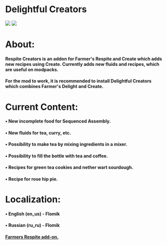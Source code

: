 [MODRINTH]: https://modrinth.com/mod/respite-creators-fabric
[CURSEFORGE]: https://curseforge.com/minecraft/mc-mods/respite-creators-fabric

# Delightful Creators 

[![](https://cf.way2muchnoise.eu/873936.svg?badge_style=for_the_badge)][CURSEFORGE]
[![](https://img.shields.io/modrinth/dt/jmJ87gsb?color=brightgreen&logo=modrinth&logoColor=brightgreen&style=for-the-badge)][MODRINTH]

<h1>About: </h1>
<h4>Respite Creators is an addon for Farmer's Respite and Create which adds new recipes using Create. Currently adds new fluids and recipes, which are useful on modpacks.<h4/>

<h4>For the mod to work, it is recommended to install Delightful Creators which combines Farmer's Delight and Create.<h4/>

 

<h1>Current Content: </h1>
<h4>• New incomplete food for Sequenced Assembly.</h4>
<h4>• New fluids for tea, curry, etc.</h4>
<h4>• Possibility to make tea by mixing ingredients in a mixer.</h4>
<h4>• Possibility to fill the bottle with tea and coffee.</h4>
<h4>• Recipes for green tea cookies and nether wart sourdough.</h4>
<h4>• Recipe for rose hip pie.</h4>


<h1>Localization: </h1>
<h4>• English (en_us) - Flomik<h4/>
<h4>• Russian (ru_ru) - Flomik<h4/>

<a href="https://www.curseforge.com/minecraft/mc-mods/respite-creators-fabric" rel="noopener nofollow ugc">Farmers Respite add-on.</a>
